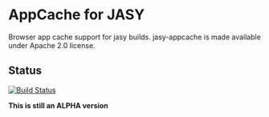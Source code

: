# AppCache for JASY

Browser app cache support for jasy builds.
jasy-appcache is made available under Apache 2.0 license.

## Status

[![Build Status](https://secure.travis-ci.org/fastner/jasy-appcache.png)](http://travis-ci.org/fastner/jasy-appcache)

**This is still an ALPHA version**
